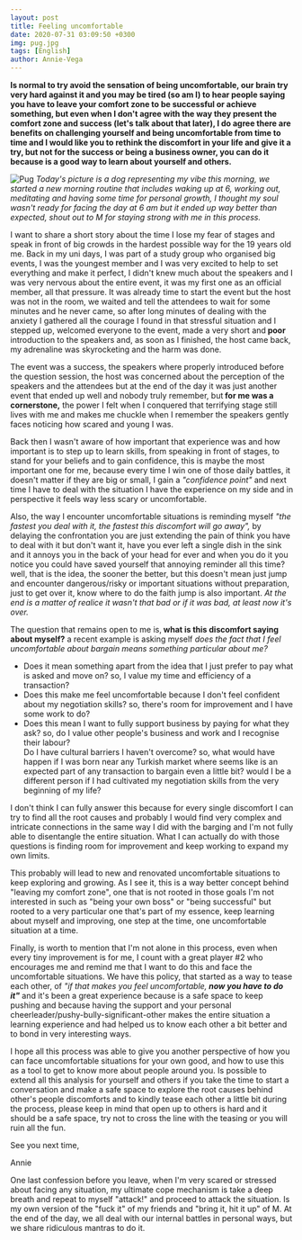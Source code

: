 ```yaml
---
layout: post
title: Feeling uncomfortable
date: 2020-07-31 03:09:50 +0300
img: pug.jpg
tags: [English]
author: Annie-Vega
---
```

<b>Is normal to try avoid the sensation of being uncomfortable, our brain try very hard against it and you may be tired (so am I) to hear people saying you have to leave your comfort zone to be successful or achieve something, but even when I don't agree with the way they present the comfort zone and success (let's talk about that later), I do agree there are benefits on challenging yourself and being uncomfortable from time to time and I would like you to rethink the discomfort in your life and give it a try, but not for the success or being a business owner, you can do it because is a good way to learn about yourself and others.</b>

![Pug]({{site.baseurl}}/images/pages/pug.jpg)
<i>Today's picture is a dog representing my vibe this morning, we started a new morning routine that includes waking up at 6, working out, meditating and having some time for personal growth, I thought my soul wasn't ready for facing the day at 6 am but it ended up way better than expected, shout out to M for staying strong with me in this process.</i>

I want to share a short story about the time I lose my fear of stages and speak in front of big crowds in the hardest possible way for the 19 years old me. Back in my uni days, I was part of a study group who organised big events, I was the youngest member and I was very excited to help to set everything and make it perfect, I didn't knew much about the speakers and I was very nervous about the entire event, it was my first one as an official member, all that pressure. It was already time to start the event but the host was not in the room, we waited and tell the attendees to wait for some minutes and he never came, so after long minutes of dealing with the anxiety I gathered all the courage I found in that stressful situation and I stepped up, welcomed everyone to the event, made a very short and<b> poor</b> introduction to the speakers and, as soon as I finished, the host came back, my adrenaline was skyrocketing and the harm was done.

The event was a success, the speakers where properly introduced before the question session, the host was concerned about the perception of the speakers and the attendees but at the end of the day it was just another event that ended up well and nobody truly remember, but<b> for me was a cornerstone,</b> the power I felt when I conquered that terrifying stage still lives with me and makes me chuckle when I remember the speakers gently faces noticing how scared and young I was.

Back then I wasn't aware of how important that experience was and how important is to step up to learn skills, from speaking in front of stages, to stand for your beliefs and to gain confidence, this is maybe the most important one for me, because every time I win one of those daily battles, it doesn't matter if they are big or small, I gain a<i> "confidence point"</i> and next time I have to deal with the situation I have the experience on my side and in perspective it feels way less scary or uncomfortable. 

Also, the way I encounter uncomfortable situations is reminding myself<i> "the fastest you deal with it, the fastest this discomfort will go away",</i> by delaying the confrontation you are just extending the pain of think you have to deal with it but don't want it, have you ever left a single dish in the sink and it annoys you in the back of your head for ever and when you do it you notice you could have saved yourself that annoying reminder all this time? well, that is the idea, the sooner the better, but this doesn't mean just jump and encounter dangerous/risky or important situations without preparation, just to get over it, know where to do the faith jump is also important.<i> At the end is a matter of realice it wasn't that bad or if it was bad, at least now it's over. </i>

The question that remains open to me is,<b> what is this discomfort saying about myself?</b> a recent example is asking myself<i> does the fact that I feel uncomfortable about bargain means something particular about me? </i>
<ul>
    <li> Does it mean something apart from the idea that I just prefer to pay what is asked and move on? so, I value my time and efficiency of a transaction? </li>
    <li> Does this make me feel uncomfortable because I don't feel confident about my negotiation skills? so, there's room for improvement and I have some work to do?
   <li> Does this mean I want to fully support business by paying for what they ask? so, do I value other people's business and work and I recognise their labour? </li>
    </li> Do I have cultural barriers I haven't overcome? so, what would have happen if I was born near any Turkish market where seems like is an expected part of any transaction to bargain even a little bit? would I be a different person if I had cultivated my negotiation skills from the very beginning of my life? </li>
</ul>

I don't think I can fully answer this because for every single discomfort I can try to find all the root causes and probably I would find very complex and intricate connections in the same way I did with the barging and I'm not fully able to disentangle the entire situation. What I can actually do with those questions is finding room for improvement and keep working to expand my own limits.

This probably will lead to new and renovated uncomfortable situations to keep exploring and growing. As I see it, this is a way better concept behind "leaving my comfort zone",  one that is not rooted in those goals I'm not interested in such as "being your own boss" or "being successful" but rooted to a very particular one that's part of my essence, keep learning about myself and improving, one step at the time, one uncomfortable situation at a time.

Finally, is worth to mention that I'm not alone in this process, even when every tiny improvement is for me, I count with a great player #2 who encourages me and remind me that I want to do this and face the uncomfortable situations. We have this policy, that started as a way to tease each other, of<i> "if that makes you feel uncomfortable,<b> now you have to do it"</b></i> and it's been a great experience because is a safe space to keep pushing and because having the support and your personal cheerleader/pushy-bully-significant-other makes the entire situation a learning experience and had helped us to know each other a bit better and to bond in very interesting ways.

I hope all this process was able to give you another perspective of how you can face uncomfortable situations for your own good, and how to use this as a tool to get to know more about people around you. Is possible to extend all this analysis for yourself and others if you take the time to start a conversation and make a safe space to explore the root causes behind other's people discomforts and to kindly tease each other a little bit during the process, please keep in mind that open up to others is hard and it should be a safe space, try not to cross the line with the teasing or you will ruin all the fun.

See you next time, 

Annie

One last confession before you leave, when I'm very scared or stressed about facing any situation, my ultimate cope mechanism is take a deep breath and repeat to myself "attack!" and proceed to attack the situation. Is my own version of the "fuck it" of my friends and "bring it, hit it up" of M. At the end of the day, we all deal with our internal battles in personal ways, but we share ridiculous mantras to do it.